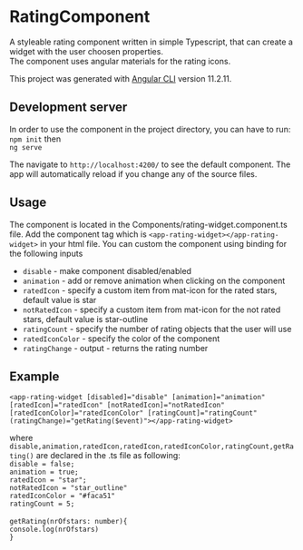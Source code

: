 # RatingComponent

A styleable rating component written in simple Typescript, that can create a widget with the user choosen properties. <br/>
The component uses angular materials for the rating icons.

This project was generated with [Angular CLI](https://github.com/angular/angular-cli) version 11.2.11.

## Development server

In order to use the component in the project directory, you can have to run:<br/>
  `npm init` then <br/>
  `ng serve`

The navigate to `http://localhost:4200/` to see the default component. The app will automatically reload if you change any of the source files.

## Usage

The component is located in the Components/rating-widget.component.ts file.
Add the component tag which is `<app-rating-widget></app-rating-widget>` in your html file.
You can custom the component using binding for the following inputs 
  * `disable` - make component disabled/enabled
  * `animation` - add or remove animation when clicking on the component
  * `ratedIcon` - specify a custom item from mat-icon for the rated stars, default value is star
  * `notRatedIcon` - specify a custom item from mat-icon for the not rated stars, default value is star-outline
  * `ratingCount` - specify the number of rating objects that the user will use
  * `ratedIconColor` - specify the color of the component
  * `ratingChange` - output - returns the rating number

## Example

`<app-rating-widget [disabled]="disable" [animation]="animation" [ratedIcon]="ratedIcon" [notRatedIcon]="notRatedIcon" [ratedIconColor]="ratedIconColor" [ratingCount]="ratingCount" (ratingChange)="getRating($event)"></app-rating-widget>`

where `disable,animation,ratedIcon,ratedIcon,ratedIconColor,ratingCount,getRating()` are declared in the .ts file as following: <br/>
`disable = false;` <br/>
  `animation = true;` <br/>
  `ratedIcon = "star";` <br/>
  `notRatedIcon = "star_outline"` <br/>
  `ratedIconColor = "#faca51"` <br/>
  `ratingCount = 5;` <br/>
  <br/>
  `getRating(nrOfstars: number){` <br/>
    `console.log(nrOfstars)` <br/>
  `}` <br/>
  
